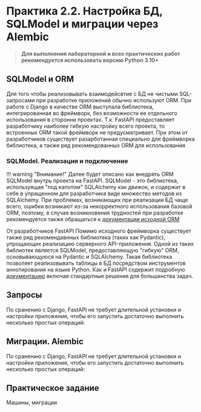 # Практика 2.2. Настройка БД, SQLModel и миграции через Alembic

> **Для выполнения лабораторной и всех практических работ рекомендуется использовать версию Python 3.10+**

## SQLModel и ORM


Для того чтобы реализовывать взаимодейсвтие с БД не чистыми SQL-запросами 
при разработке приложений обычно используют ORM. При работе с Django в качестве
ORM выступала библиотека, интегрированная во фреймворк, без возможности ее отдельного 
использования в сторонни проектах. Т.к. FastAPI предоставляет разработчику наиболее
гибкую настройку всего проекта, то встроенных ORM такой фреймворк не предусматривает.
При этом от разработчиков существует разарботанная специально для фреймворка библиотека, 
а также ряд рекомендованных ORM для использования

### SQLModel. Реализация и подключение
!!! warning "Внимание!"
    Далее будет описано как внедрять ORM SQLModel внутрь проекта на FastAPI.
    SQLModel - это библиотека, используящая "под капотом" SQLAlchemy как движок,
    и содержит в себе в упращенном для разработчика виде множество методов из SQLAlchemy.
    При проблемах, возникающих при реализации БД чаще всего, ошибки возникают из-за 
    некорректного использования базовой ORM, поэтому, в случае возникновения трудностей при разработке
    рекомендуется также обращаться к [документации исходной ORM](https://www.sqlalchemy.org/)

От разработчиков FastAPI Помимо исходного фреймворка существует также ряд рекомендавнных библиотека
(таких как Pydantic), упрощающих реализацию серверного API-приложения. Одной из таких библиотек
является SQLModel, предоставляющую "гибкую" ORM, основывающуюся на Pydantic и SQLAlchemy.
Такая библиотека позволяет реализовывать таблицы в БД посредством инструментов аннотирования на
языке Python. Как и FastAPI содержит подробную [документацию](https://www.sqlalchemy.org/) включая стандартные
решения для большинства задач.

## Запросы

По сранению с Django, FastAPI не требует длительной установки и настройки приложения, чтобы его запустить достаточно
выполнить несколько простых операций:

## Миграции. Alembic
По сранению с Django, FastAPI не требует длительной установки и настройки приложения, чтобы его запустить достаточно
выполнить несколько простых операций:

## Практическое задание
Машины, миграции
